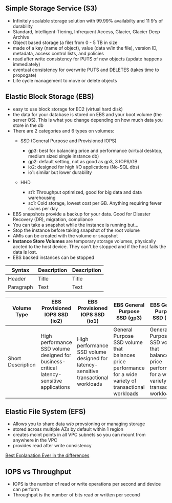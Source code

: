 ## Simple Storage Service (S3)
- Infinitely scalable storage solution with 99.99% availabilty and 11 9's of durability
- Standard, Intelligent-Tiering, Infrequent Access, Glacier, Glacier Deep Archive
- Object based storage (a file) from 0 - 5 TB in size
- made of a key (name of object), value (data w/in the file), version ID, metadata, access control lists, and policies
- read after write consistency for PUTS of new objects (update happens immediately)
- eventual consistency for overwrite PUTS and DELETES (takes time to propogate)
- Life cycle management to move or delete objects

## Elastic Block Storage (EBS) 
- easy to use block storage for EC2 (virtual hard disk)
- the data for your database is stored on EBS and your boot volume (the server OS). This is what you change depending on how much data you store in the db
- There are 2 categories and 6 types on volumes:
    - SSD (General Purpose and Provisioned IOPS)
        - gp3: best for balancing price and performance (virtual desktop, medium sized single instance db)
        - gp2: default setting, not as good as gp3, 3 IOPS/GB
        - io2: designed for high I/O applications (No-SQL dbs) 
        - io1: similar but lower durability

    - HHD 
        - st1: Throughput optimized, good for big data and data warehousing
        - sc1: Cold storage, lowest cost per GB. Anything requiring fewer scans per day
- EBS snapshots provide a backup for your data. Good for Disaster Recovery (DR), migration, compliance
- You can take a snapshot while the instance is running but...
- Stop the instance before taking snapshot of the root volume
- AMIs can be created with the volume or snapshot
- **Instance Store Volumes** are temporary storage volumes, physically accted to the host device. They can't be stopped and if the host fails the data is lost.
- EBS backed instances can be stopped 

| Syntax      | Description | Description |
| ----------- | ----------- | ----------- |
| Header      | Title       | Title       |
| Paragraph   | Text        | Text        |

| Volume Type | EBS Provisioned IOPS SSD (io2) | EBS Provisioned IOPS SSD (io1) | EBS General Purpose SSD (gp3) | EBS General Purpose SSD (gp2) |
| ----------- | ----------- | ----------- | ----------- | ----------- |
| Short Description | High performance SSD volume designed for business-critical latency-sensitive applications | High performance SSD volume designed for latency-sensitive transactional workloads |General Purpose SSD volume that balances price performance for a wide variety of transactional workloads | General Purpose SSD volume that balances price performance for a wide variety of transactional workloads |

## Elastic File System (EFS)
- Allows you to share data w/o provsioning or managing storage
- stored across multiple AZs by default within 1 region
- creates moint points in all VPC subnets so you can mount from anywhere in the VPC
- provides read after write consistency

[Best Explanation Ever in the differences](https://stackoverflow.com/questions/29575877/aws-efs-vs-ebs-vs-s3-differences-when-to-use)

## IOPS vs Throughput
- IOPS is the number of read or write operations per second and device can perform
- Throughput is the number of bits read or written per second
